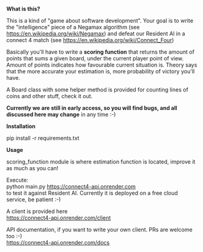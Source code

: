 **What is this?**

This is a kind of "game about software development".
Your goal is to write the "intelligence" piece of a Negamax algorithm (see https://en.wikipedia.org/wiki/Negamax) and defeat our Resident AI in a connect 4 match (see https://en.wikipedia.org/wiki/Connect_Four)

Basically you'll have to write a **scoring function** that returns the amount of points that sums a given board, under the current player point of view.
Amount of points indicates how favourable current situation is.
Theory says that the more accurate your estimation is, more probability of victory you'll have.

A Board class with some helper method is provided for counting lines of coins and other stuff, check it out.

**Currently we are still in early access, so you will find bugs, and all discussed here may change** 
in any time :-)

**Installation**

pip install -r requirements.txt

**Usage**

scoring_function module is where estimation function is located, improve it as much as you can!

Execute:  
python main.py https://connect4-api.onrender.com  
to test it against Resident AI. Currently it is deployed on a free cloud service, be patient :-)

A client is provided here             
https://connect4-api.onrender.com/client

API documentation, if you want to write your own client. PRs are welcome too :-)  
https://connect4-api.onrender.com/docs



  